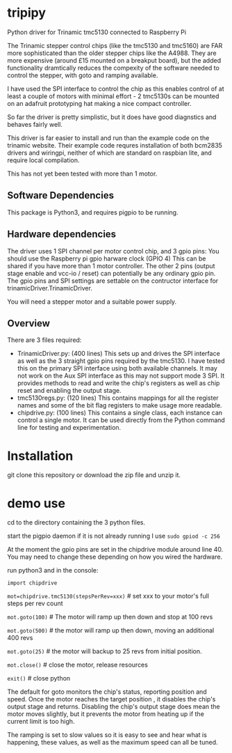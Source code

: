 # tripipy
Python driver for Trinamic tmc5130 connected to Raspberry Pi

The Trinamic stepper control chips (like the tmc5130 and tmc5160) are FAR more sophisticated than the older 
stepper chips like the A4988. They are more expensive (around £15 mounted on a breakput board), but the 
added functionality dramtically reduces the compexity of the software needed to control the stepper, with goto 
and ramping available.

I have used the SPI interface to control the chip as this enables control of at least a couple of motors with minimal
effort - 2 tmc5130s can be mounted on an adafruit prototyping hat making a nice compact controller.

So far the driver is pretty simplistic, but it does have good diagnstics and behaves fairly well.

This driver is far easier to install and run than the example code on the trinamic website. Their example code 
requres installation of both bcm2835 drivers and wiringpi, neither of which are standard on raspbian lite, and require
local compilation.

This has not yet been tested with more than 1 motor.

## Software Dependencies
This package is Python3, and requires pigpio to be running.

## Hardware dependencies
The driver uses 1 SPI channel per motor control chip, and 3 gpio pins:
You should use the Raspberry pi gpio harware clock (GPIO 4) This can be shared if you have more than 1 motor controller.
The other 2 pins (output stage enable and vcc-io / reset) can potentially be any ordinary gpio pin. The gpio pins and SPI settings are settable on the contructor interface for trinamicDriver.TrinamicDriver.

You will need a stepper motor and a suitable power supply.

## Overview
There are 3 files required:
- TrinamicDriver.py: (400 lines) This sets up and drives the SPI interface as well as the 3 straight gpio pins required by the tmc5130. I have tested this on the primary SPI interface using both available channels. It may not work on the Aux SPI interface as this may not support mode 3 SPI. It provides methods to read and write the chip's registers as well as chip reset and enabling the output stage.
- tmc5130regs.py: (120 lines) This contains mappings for all the register names and some of the bit flag registers to make usage more readable.
- chipdrive.py: (100 lines) This contains a single class, each instance can control a single motor. It can be used directly from the Python command line for testing and experimentation.


# Installation
git clone this repository or download the zip file and unzip it.

# demo use
cd to the directory containing the 3 python files.

start the pigpio daemon if it is not already running I use `sudo gpiod -c 256`

At the moment the gpio pins are set in the chipdrive module around line 40. You may need to change these depending on how you wired the hardware.

run python3 and in the console:

`import chipdrive`

`mot=chipdrive.tmc5130(stepsPerRev=xxx)`    # set xxx to your motor's full steps per rev count

`mot.goto(100)`                             # The motor will ramp up then down and stop at 100 revs

`mot.goto(500)`                             # the motor will ramp up then down, moving an additional 400 revs

`mot.goto(25)`                              # the motor will backup to 25 revs from initial position.

`mot.close()`                               # close the motor, release resources

`exit()`                                    # close python

The default for goto monitors the chip's status, reporting position and speed. Once the motor reaches the target position , it disables the chip's output stage and returns. Disabling the chip's output stage does mean the motor moves slightly, but it prevents the motor from heating up if the current limit is too high.

The ramping is set to slow values so it is easy to see and hear what is happening, these values, as well as the maximum speed can all be tuned.
